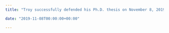 ```yaml
---
title: "Troy successfully defended his Ph.D. thesis on November 8, 2019. Congratulations!"

date: "2019-11-08T00:00:00+00:00"

---
```

